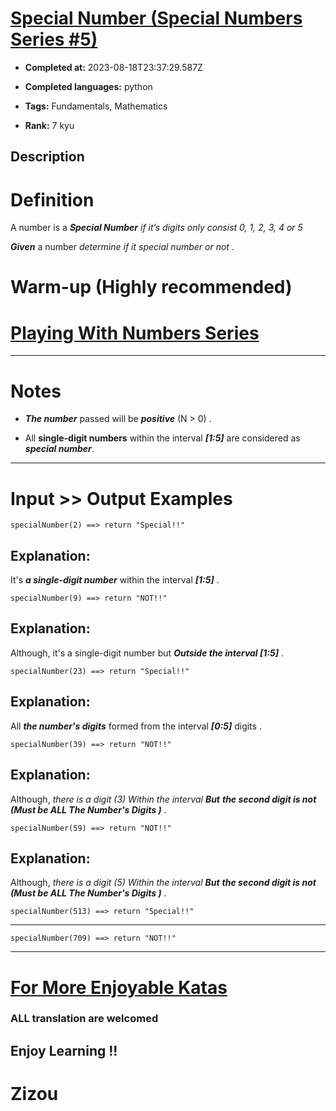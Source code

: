 # [Special  Number (Special Numbers Series  #5)](https://www.codewars.com/kata/5a55f04be6be383a50000187)

- **Completed at:** 2023-08-18T23:37:29.587Z

- **Completed languages:** python

- **Tags:** Fundamentals, Mathematics

- **Rank:** 7 kyu

## Description

# Definition 

A number is a **_Special Number_** *if it’s digits only consist 0, 1, 2, 3, 4 or 5*

**_Given_** a number *determine if it special number or not* .  



# Warm-up (Highly recommended)

# [Playing With Numbers Series](https://www.codewars.com/collections/playing-with-numbers)
___

# Notes 

* **_The number_** passed will be **_positive_** (N > 0) .

* All **single-digit numbers** within the interval **_[1:5]_** are considered as **_special number_**. 
___

# Input >> Output Examples

```
specialNumber(2) ==> return "Special!!"
```
## Explanation: 

It's **_a single-digit number_** within the interval **_[1:5]_** . 

```
specialNumber(9) ==> return "NOT!!"
```
## Explanation:

Although, it's a single-digit number but **_Outside the interval [1:5]_** .

```
specialNumber(23) ==> return "Special!!"
```
## Explanation: 

All **_the number's digits_** formed from the interval **_[0:5]_** digits .

```
specialNumber(39) ==> return "NOT!!"
```
## Explanation: 

Although, *there is a digit (3) Within the interval* **_But_** **_the second digit is not (Must be ALL The Number's Digits )_** .

```
specialNumber(59) ==> return "NOT!!"
```
## Explanation:  

Although, *there is a digit (5) Within the interval* **_But_** **_the second digit is not (Must be ALL The Number's Digits )_** .

```
specialNumber(513) ==> return "Special!!"
```
___
```
specialNumber(709) ==> return "NOT!!"
```
___

# [For More Enjoyable Katas](http://www.codewars.com/users/MrZizoScream/authored)          

### ALL translation are welcomed

## Enjoy Learning !!
# Zizou
